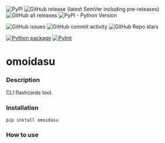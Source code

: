 ![PyPI](https://img.shields.io/pypi/v/omoidasu)
![GitHub release (latest SemVer including pre-releases)](https://img.shields.io/github/v/release/0djentd/omoidasu?include_prereleases)
![GitHub all releases](https://img.shields.io/github/downloads/0djentd/omoidasu/total)
![PyPI - Python Version](https://img.shields.io/pypi/pyversions/omoidasu)

![GitHub issues](https://img.shields.io/github/issues/0djentd/omoidasu)
![GitHub commit activity](https://img.shields.io/github/commit-activity/m/0djentd/omoidasu)
![GitHub Repo stars](https://img.shields.io/github/stars/0djentd/omoidasu?style=social)

[![Python package](https://github.com/0djentd/omoidasu/actions/workflows/python-package.yml/badge.svg)](https://github.com/0djentd/omoidasu/actions/workflows/python-package.yml)
[![Pylint](https://github.com/0djentd/omoidasu/actions/workflows/pylint.yml/badge.svg)](https://github.com/0djentd/omoidasu/actions/workflows/pylint.yml)

# omoidasu

### Description

CLI flashcards tool.

### Installation

```
pip install omoidasu
```

### How to use

